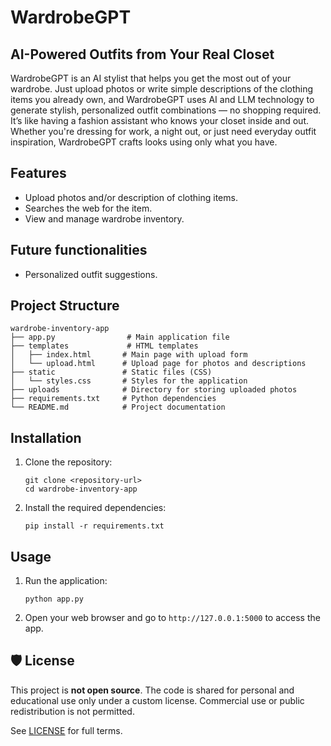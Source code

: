 # WardrobeGPT
## AI-Powered Outfits from Your Real Closet

WardrobeGPT is an AI stylist that helps you get the most out of your wardrobe. Just upload photos or write simple descriptions of the clothing items you already own, and WardrobeGPT uses AI and LLM technology to generate stylish, personalized outfit combinations — no shopping required. It’s like having a fashion assistant who knows your closet inside and out. Whether you're dressing for work, a night out, or just need everyday outfit inspiration, WardrobeGPT crafts looks using only what you have.


## Features
- Upload photos and/or description of clothing items.
- Searches the web for the item.
- View and manage wardrobe inventory.

## Future functionalities
- Personalized outfit suggestions.

## Project Structure
```
wardrobe-inventory-app
├── app.py                # Main application file
├── templates             # HTML templates
│   ├── index.html       # Main page with upload form
│   └── upload.html      # Upload page for photos and descriptions
├── static               # Static files (CSS)
│   └── styles.css       # Styles for the application
├── uploads              # Directory for storing uploaded photos
├── requirements.txt     # Python dependencies
└── README.md            # Project documentation
```

## Installation
1. Clone the repository:
   ```
   git clone <repository-url>
   cd wardrobe-inventory-app
   ```

2. Install the required dependencies:
   ```
   pip install -r requirements.txt
   ```

## Usage
1. Run the application:
   ```
   python app.py
   ```

2. Open your web browser and go to `http://127.0.0.1:5000` to access the app.


## 🛡️ License

This project is **not open source**. The code is shared for personal and educational use only under a custom license. Commercial use or public redistribution is not permitted.

See [LICENSE](./LICENSE) for full terms.